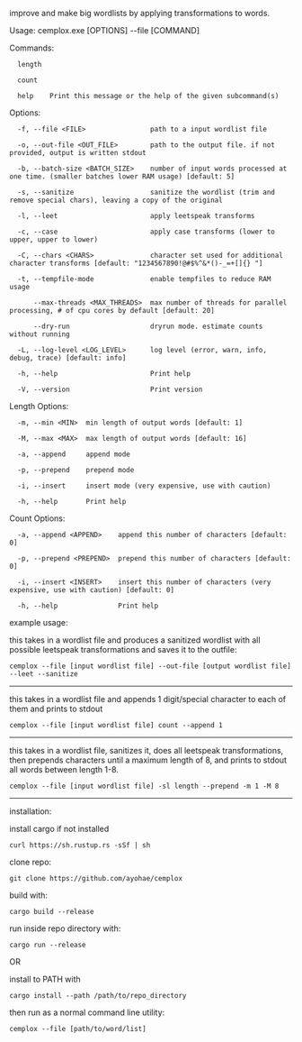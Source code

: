 improve and make big wordlists by applying transformations to words. 

Usage: cemplox.exe [OPTIONS] --file <FILE> [COMMAND]

Commands:

      length
      
      count
      
      help    Print this message or the help of the given subcommand(s)

Options:

      -f, --file <FILE>                path to a input wordlist file
      
      -o, --out-file <OUT_FILE>        path to the output file. if not provided, output is written stdout
      
      -b, --batch-size <BATCH_SIZE>    number of input words processed at one time. (smaller batches lower RAM usage) [default: 5]
      
      -s, --sanitize                   sanitize the wordlist (trim and remove special chars), leaving a copy of the original
      
      -l, --leet                       apply leetspeak transforms
      
      -c, --case                       apply case transforms (lower to upper, upper to lower)
      
      -C, --chars <CHARS>              character set used for additional character transforms [default: "1234567890!@#$%^&*()-_=+[]{} "]
      
      -t, --tempfile-mode              enable tempfiles to reduce RAM usage
      
          --max-threads <MAX_THREADS>  max number of threads for parallel processing, # of cpu cores by default [default: 20]
          
          --dry-run                    dryrun mode. estimate counts without running
          
      -L, --log-level <LOG_LEVEL>      log level (error, warn, info, debug, trace) [default: info]
      
      -h, --help                       Print help
      
      -V, --version                    Print version


Length Options:

      -m, --min <MIN>  min length of output words [default: 1]
      
      -M, --max <MAX>  max length of output words [default: 16]
      
      -a, --append     append mode
      
      -p, --prepend    prepend mode
      
      -i, --insert     insert mode (very expensive, use with caution)
      
      -h, --help       Print help


Count Options:

      -a, --append <APPEND>    append this number of characters [default: 0]
      
      -p, --prepend <PREPEND>  prepend this number of characters [default: 0]
      
      -i, --insert <INSERT>    insert this number of characters (very expensive, use with caution) [default: 0]
      
      -h, --help               Print help




example usage:

this takes in a wordlist file and produces a sanitized wordlist with all possible leetspeak transformations and saves it to the outfile:

    cemplox --file [input wordlist file] --out-file [output wordlist file] --leet --sanitize

--------------------------

this takes in a wordlist file and appends 1 digit/special character to each of them and prints to stdout

    cemplox --file [input wordlist file] count --append 1

--------------------------

this takes in a wordlist file, sanitizes it, does all leetspeak transformations, then prepends characters until a maximum length of 8, and prints to stdout all words between length 1-8.

    cemplox --file [input wordlist file] -sl length --prepend -m 1 -M 8

--------------------------
  
installation:

install cargo if not installed

    curl https://sh.rustup.rs -sSf | sh

clone repo:

    git clone https://github.com/ayohae/cemplox

build with: 

    cargo build --release

run inside repo directory with: 

    cargo run --release

OR

install to PATH with

    cargo install --path /path/to/repo_directory 

then run as a normal command line utility: 

    cemplox --file [path/to/word/list]
